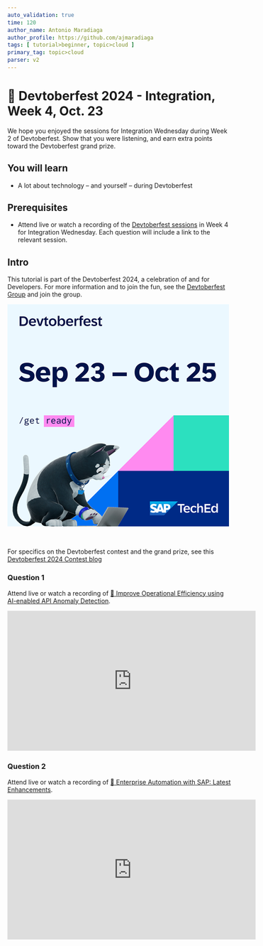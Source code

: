 ```yaml
---
auto_validation: true
time: 120
author_name: Antonio Maradiaga
author_profile: https://github.com/ajmaradiaga
tags: [ tutorial>beginner, topic>cloud ]
primary_tag: topic>cloud
parser: v2
---
```


# 🔴 Devtoberfest 2024 - Integration, Week 4, Oct. 23
<!-- description --> We hope you enjoyed the sessions for Integration Wednesday during Week 2 of Devtoberfest. Show that you were listening, and earn extra points toward the Devtoberfest grand prize.  
 
## You will learn
- A lot about technology – and yourself – during Devtoberfest

## Prerequisites
- Attend live or watch a recording of the [Devtoberfest sessions](https://community.sap.com/t5/devtoberfest/eb-p/devtoberfest-events) in Week 4 for Integration Wednesday. Each question will include a link to the relevant session. 


## Intro
This tutorial is part of the Devtoberfest 2024, a celebration of and for Developers. For more information and to join the fun, see the [Devtoberfest Group](https://groups.community.sap.com/t5/devtoberfest/gh-p/Devtoberfest) and join the group.

![Devtoberfest](promo-image-kasimir-square.png) 

&nbsp;

For specifics on the Devtoberfest contest and the grand prize, see this [Devtoberfest 2024 Contest blog](https://community.sap.com/t5/devtoberfest-blog-posts/devtoberfest-2024-contest/ba-p/13781593)

  
### Question 1 
Attend live or watch a recording of [🔴 Improve Operational Efficiency using AI-enabled API Anomaly Detection](https://youtube.com/watch?v=KvEWoKtGB9c).

<iframe width="560" height="315" src="https://www.youtube.com/embed/KvEWoKtGB9c" frameborder="0" allowfullscreen></iframe>

 
### Question 2 
Attend live or watch a recording of [🔴 Enterprise Automation with SAP: Latest Enhancements](https://youtube.com/watch?v=m46jocrGUas).

<iframe width="560" height="315" src="https://www.youtube.com/embed/m46jocrGUas" frameborder="0" allowfullscreen></iframe>

